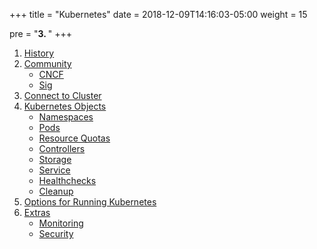 +++
title = "Kubernetes"
date = 2018-12-09T14:16:03-05:00
weight = 15

pre = "<b>3. </b>"
+++

1. [History](/kubernetes/history)
2. [Community](/kubernetes/community)
    * [CNCF](/kubernetes/community/cncf.html)
    * [Sig](/kubernetes/community/sig.html)
3. [Connect to Cluster](/kubernetes/onnect)
4. [Kubernetes Objects](/kubernetes/objects)
    * [Namespaces](/kubernetes/objects/namespaces)
    * [Pods](/kubernetes/objects/pods)
    * [Resource Quotas](/kubernetes/objects/resource-quotas)
    * [Controllers](/kubernetes/objects/controllers)
    * [Storage](/kubernetes/objects/storage)
    * [Service](/kubernetes/objects/services)
    * [Healthchecks](/kubernetes/objects/healthchecks)
    * [Cleanup](/kubernetes/objects/cleanup)
5. [Options for Running Kubernetes](/kubernetes/running)
6. [Extras](/kubernetes/extras)
    * [Monitoring](/kubernetes/extras/monitoring)
    * [Security](/kubernetes/extras/security)
